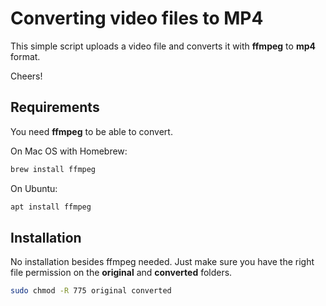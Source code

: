 # Converting video files to MP4

This simple script uploads a video file and converts it with **ffmpeg** to **mp4** format.

Cheers!


## Requirements

You need **ffmpeg** to be able to convert.

On Mac OS with Homebrew:

```bash
brew install ffmpeg
```

On Ubuntu:

```bash
apt install ffmpeg
```


## Installation

No installation besides ffmpeg needed. Just make sure you have the right file permission on the **original** and **converted** folders.

```bash
sudo chmod -R 775 original converted
```

